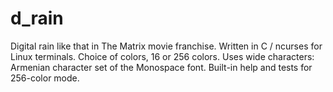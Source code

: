 # d_rain
Digital rain like that in The Matrix movie franchise.
Written in C / ncurses for Linux terminals.
Choice of colors, 16 or 256 colors.
Uses wide characters: Armenian character set of the Monospace font.
Built-in help and tests for 256-color mode.
